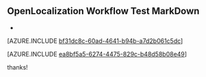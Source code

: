 ## OpenLocalization Workflow Test MarkDown
* 

[AZURE.INCLUDE [bf31dc8c-60ad-4641-b94b-a7d2b061c5dc](calleeMd1.md)]



[AZURE.INCLUDE [ea8bf5a5-6274-4475-829c-b48d58b08e49](calleeMd2.md)]

 
thanks!